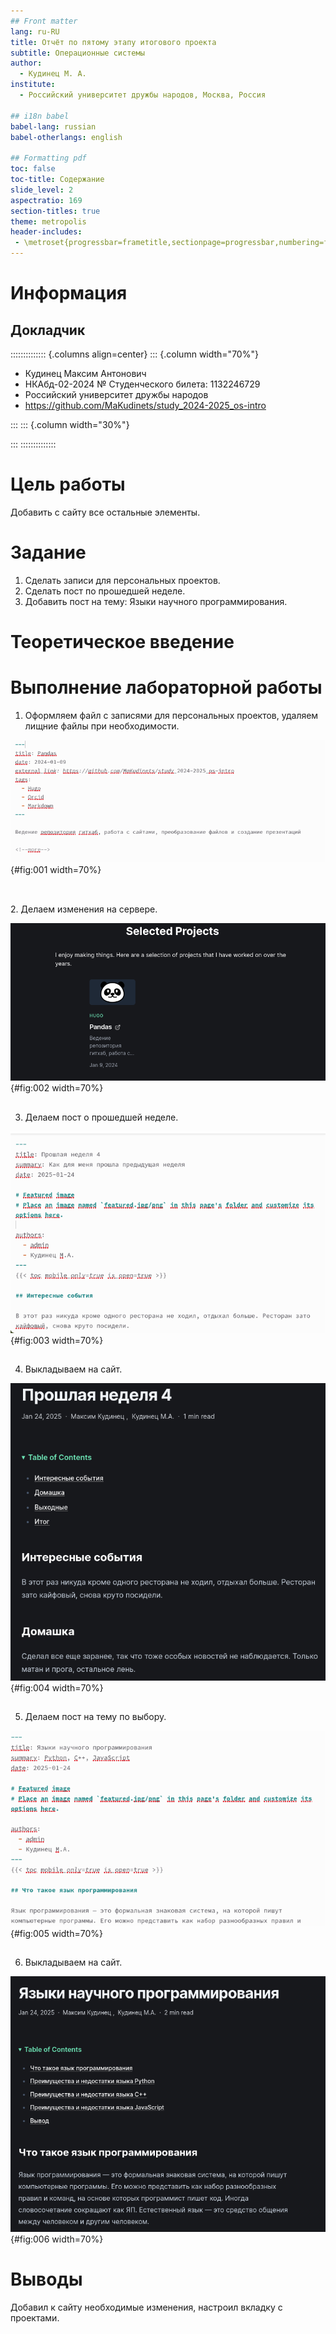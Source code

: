 ```yaml
---
## Front matter
lang: ru-RU
title: Отчёт по пятому этапу итогового проекта
subtitle: Операционные системы
author:
  - Кудинец М. А.
institute:
  - Российский университет дружбы народов, Москва, Россия

## i18n babel
babel-lang: russian
babel-otherlangs: english

## Formatting pdf
toc: false
toc-title: Содержание
slide_level: 2
aspectratio: 169
section-titles: true
theme: metropolis
header-includes:
 - \metroset{progressbar=frametitle,sectionpage=progressbar,numbering=fraction}
---
```


# Информация

## Докладчик

:::::::::::::: {.columns align=center}
::: {.column width="70%"}

 * Кудинец Максим Антонович
  * НКАбд-02-2024 № Студенческого билета: 1132246729
  * Российский университет дружбы народов
  * <https://github.com/MaKudinets/study_2024-2025_os-intro>

:::
::: {.column width="30%"}

:::
::::::::::::::


# Цель работы

Добавить с сайту все остальные элементы.

# Задание

1. Сделать записи для персональных проектов.
2. Сделать пост по прошедшей неделе.
3. Добавить пост на тему: Языки научного программирования.

# Теоретическое введение

# Выполнение лабораторной работы

1. Оформляем файл с записями для персональных проектов, удаляем лищние файлы при необходимости.

![Переоформленный файл](image/report1.jpg){#fig:001 width=70%}

##
\
2. Делаем изменения на сервере. 

![Изменения на сервере](image/report2.jpg){#fig:002 width=70%}

##

3. Делаем пост о прошедшей неделе. 

![Пост о прошедшей неделе](image/report3.jpg){#fig:003 width=70%}

##

4. Выкладываем на сайт. 

![Изменения на сайте](image/report4.jpg){#fig:004 width=70%}

##

5. Делаем пост на тему по выбору. 

![Пост по теме "Языки научного программирования"](image/report5.jpg){#fig:005 width=70%}

##

6. Выкладываем на сайт. 

![Выложенный на сайт пост](image/report6.jpg){#fig:006 width=70%}

# Выводы

Добавил к сайту необходимые изменения, настроил вкладку с проектами.
